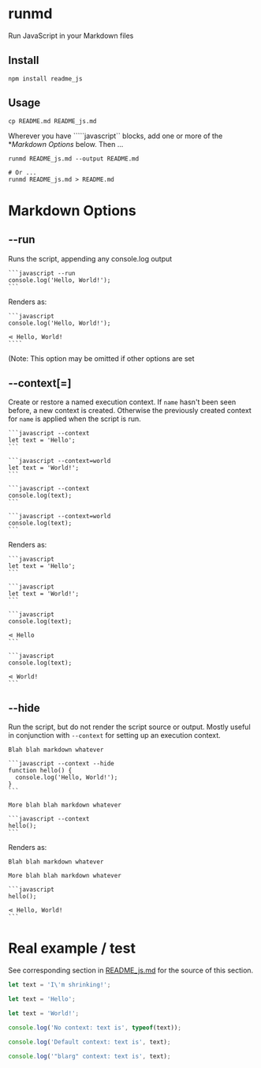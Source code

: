 # runmd

Run JavaScript in your Markdown files

## Install

```shell
npm install readme_js
```

## Usage

```shell
cp README.md README_js.md
```

Wherever you have `````javascript`` blocks, add one or more of the **Markdown Options* below. Then ...

```shell
runmd README_js.md --output README.md

# Or ...
runmd README_js.md > README.md
```

# Markdown Options

## --run

Runs the script, appending any console.log output

    ```javascript --run
    console.log('Hello, World!');
    ```

Renders as:

    ```javascript
    console.log('Hello, World!');

    ⋖ Hello, World!
    ````

(Note: This option may be omitted if other options are set

## --context[=<name>]

Create or restore a named execution context.  If `name` hasn't been seen before,
a new context is created.  Otherwise the previously created context for `name`
is applied when the script is run.

    ```javascript --context
    let text = 'Hello';
    ```

    ```javascript --context=world
    let text = 'World!';
    ```

    ```javascript --context
    console.log(text);
    ```

    ```javascript --context=world
    console.log(text);
    ```

Renders as:

    ```javascript
    let text = 'Hello';
    ```

    ```javascript
    let text = 'World!';
    ```

    ```javascript
    console.log(text);

    ⋖ Hello
    ```

    ```javascript
    console.log(text);

    ⋖ World!
    ```

## --hide

Run the script, but do not render the script source or output.  Mostly useful
in conjunction with `--context` for setting up an execution context.

    Blah blah markdown whatever

    ```javascript --context --hide
    function hello() {
      console.log('Hello, World!');
    }
    ```

    More blah blah markdown whatever

    ```javascript --context
    hello();
    ```

Renders as:

    Blah blah markdown whatever

    More blah blah markdown whatever

    ```javascript
    hello();

    ⋖ Hello, World!
    ```

# Real example / test

See corresponding section in [README_js.md](./README_js.md) for the source of
this section.
```javascript --hide
let text = 'I\'m shrinking!';
```

```javascript --hide --context
let text = 'Hello';
```

```javascript --hide --context=blarg
let text = 'World!';
```

```javascript --run
console.log('No context: text is', typeof(text));
```

```javascript --context
console.log('Default context: text is', text);
```

```javascript --context=blarg
console.log('"blarg" context: text is', text);
```
